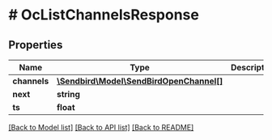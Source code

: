 # # OcListChannelsResponse

## Properties

Name | Type | Description | Notes
------------ | ------------- | ------------- | -------------
**channels** | [**\Sendbird\Model\SendBirdOpenChannel[]**](SendBirdOpenChannel.md) |  | [optional]
**next** | **string** |  | [optional]
**ts** | **float** |  | [optional]

[[Back to Model list]](../../README.md#models) [[Back to API list]](../../README.md#endpoints) [[Back to README]](../../README.md)
